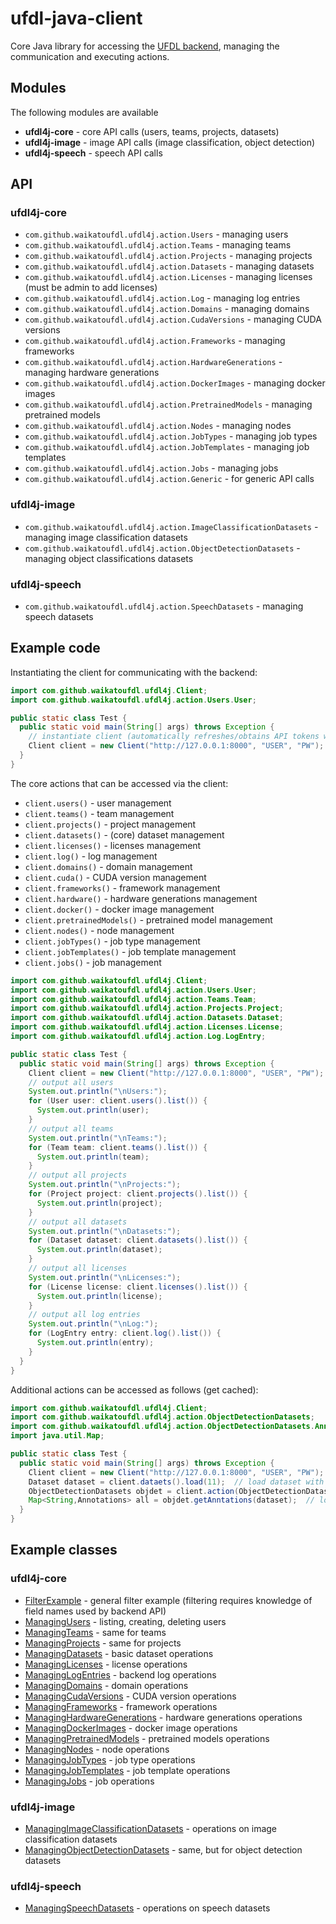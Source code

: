 # ufdl-java-client
Core Java library for accessing the [UFDL backend](https://github.com/waikato-ufdl/ufdl-backend), 
managing the communication and executing actions. 

## Modules

The following modules are available
* **ufdl4j-core** - core API calls (users, teams, projects, datasets)
* **ufdl4j-image** - image API calls (image classification, object detection)
* **ufdl4j-speech** - speech API calls

## API

### ufdl4j-core

* `com.github.waikatoufdl.ufdl4j.action.Users` - managing users
* `com.github.waikatoufdl.ufdl4j.action.Teams` - managing teams
* `com.github.waikatoufdl.ufdl4j.action.Projects` - managing projects
* `com.github.waikatoufdl.ufdl4j.action.Datasets` - managing datasets
* `com.github.waikatoufdl.ufdl4j.action.Licenses` - managing licenses (must be admin to add licenses)
* `com.github.waikatoufdl.ufdl4j.action.Log` - managing log entries
* `com.github.waikatoufdl.ufdl4j.action.Domains` - managing domains
* `com.github.waikatoufdl.ufdl4j.action.CudaVersions` - managing CUDA versions
* `com.github.waikatoufdl.ufdl4j.action.Frameworks` - managing frameworks
* `com.github.waikatoufdl.ufdl4j.action.HardwareGenerations` - managing hardware generations
* `com.github.waikatoufdl.ufdl4j.action.DockerImages` - managing docker images
* `com.github.waikatoufdl.ufdl4j.action.PretrainedModels` - managing pretrained models
* `com.github.waikatoufdl.ufdl4j.action.Nodes` - managing nodes
* `com.github.waikatoufdl.ufdl4j.action.JobTypes` - managing job types
* `com.github.waikatoufdl.ufdl4j.action.JobTemplates` - managing job templates
* `com.github.waikatoufdl.ufdl4j.action.Jobs` - managing jobs
* `com.github.waikatoufdl.ufdl4j.action.Generic` - for generic API calls

### ufdl4j-image

* `com.github.waikatoufdl.ufdl4j.action.ImageClassificationDatasets` - managing image classification datasets
* `com.github.waikatoufdl.ufdl4j.action.ObjectDetectionDatasets` - managing object classifications datasets

### ufdl4j-speech

* `com.github.waikatoufdl.ufdl4j.action.SpeechDatasets` - managing speech datasets

## Example code

Instantiating the client for communicating with the backend:

```java
import com.github.waikatoufdl.ufdl4j.Client;
import com.github.waikatoufdl.ufdl4j.action.Users.User;

public static class Test {
  public static void main(String[] args) throws Exception {
    // instantiate client (automatically refreshes/obtains API tokens when executing actions)
    Client client = new Client("http://127.0.0.1:8000", "USER", "PW");
  }
}
```

The core actions that can be accessed via the client:

* `client.users()` - user management
* `client.teams()` - team management
* `client.projects()` - project management
* `client.datasets()` - (core) dataset management
* `client.licenses()` - licenses management
* `client.log()` - log management
* `client.domains()` - domain management
* `client.cuda()` - CUDA version management
* `client.frameworks()` - framework management
* `client.hardware()` - hardware generations management
* `client.docker()` - docker image management
* `client.pretrainedModels()` - pretrained model management
* `client.nodes()` - node management
* `client.jobTypes()` - job type management
* `client.jobTemplates()` - job template management
* `client.jobs()` - job management

```java
import com.github.waikatoufdl.ufdl4j.Client;
import com.github.waikatoufdl.ufdl4j.action.Users.User;
import com.github.waikatoufdl.ufdl4j.action.Teams.Team;
import com.github.waikatoufdl.ufdl4j.action.Projects.Project;
import com.github.waikatoufdl.ufdl4j.action.Datasets.Dataset;
import com.github.waikatoufdl.ufdl4j.action.Licenses.License;
import com.github.waikatoufdl.ufdl4j.action.Log.LogEntry;

public static class Test {
  public static void main(String[] args) throws Exception {
    Client client = new Client("http://127.0.0.1:8000", "USER", "PW");
    // output all users
    System.out.println("\nUsers:");
    for (User user: client.users().list()) {
      System.out.println(user);
    }
    // output all teams
    System.out.println("\nTeams:");
    for (Team team: client.teams().list()) {
      System.out.println(team);
    }
    // output all projects
    System.out.println("\nProjects:");
    for (Project project: client.projects().list()) {
      System.out.println(project);
    }
    // output all datasets
    System.out.println("\nDatasets:");
    for (Dataset dataset: client.datasets().list()) {
      System.out.println(dataset);
    }
    // output all licenses
    System.out.println("\nLicenses:");
    for (License license: client.licenses().list()) {
      System.out.println(license);
    }
    // output all log entries
    System.out.println("\nLog:");
    for (LogEntry entry: client.log().list()) {
      System.out.println(entry);
    }
  }
}
```

Additional actions can be accessed as follows (get cached):

```java
import com.github.waikatoufdl.ufdl4j.Client;
import com.github.waikatoufdl.ufdl4j.action.ObjectDetectionDatasets;
import com.github.waikatoufdl.ufdl4j.action.ObjectDetectionDatasets.Annotations;
import java.util.Map;

public static class Test {
  public static void main(String[] args) throws Exception {
    Client client = new Client("http://127.0.0.1:8000", "USER", "PW");
    Dataset dataset = client.dataets().load(11);  // load dataset with primary key (PK) 11
    ObjectDetectionDatasets objdet = client.action(ObjectDetectionDatasets.class);
    Map<String,Annotations> all = objdet.getAnntations(dataset);  // load annotations for all images in dataset
  }
}
```

## Example classes

### ufdl4j-core

* [FilterExample](ufdl4j-core/src/main/java/com/github/waikatoufdl/ufdl4j/examples/FilterExample.java) - general filter example (filtering requires knowledge of field names used by backend API)
* [ManagingUsers](ufdl4j-core/src/main/java/com/github/waikatoufdl/ufdl4j/examples/ManagingUsers.java) - listing, creating, deleting users
* [ManagingTeams](ufdl4j-core/src/main/java/com/github/waikatoufdl/ufdl4j/examples/ManagingTeams.java) - same for teams
* [ManagingProjects](ufdl4j-core/src/main/java/com/github/waikatoufdl/ufdl4j/examples/ManagingProjects.java) - same for projects
* [ManagingDatasets](ufdl4j-core/src/main/java/com/github/waikatoufdl/ufdl4j/examples/ManagingDatasets.java) - basic dataset operations
* [ManagingLicenses](ufdl4j-core/src/main/java/com/github/waikatoufdl/ufdl4j/examples/ManagingLicenses.java) - license operations
* [ManagingLogEntries](ufdl4j-core/src/main/java/com/github/waikatoufdl/ufdl4j/examples/ManagingLogEntries.java) - backend log operations
* [ManagingDomains](ufdl4j-core/src/main/java/com/github/waikatoufdl/ufdl4j/examples/ManagingDomains.java) - domain operations
* [ManagingCudaVersions](ufdl4j-core/src/main/java/com/github/waikatoufdl/ufdl4j/examples/ManagingCudaVersions.java) - CUDA version operations
* [ManagingFrameworks](ufdl4j-core/src/main/java/com/github/waikatoufdl/ufdl4j/examples/ManagingFrameworks.java) - framework operations
* [ManagingHardwareGenerations](ufdl4j-core/src/main/java/com/github/waikatoufdl/ufdl4j/examples/ManagingHardwareGenerations.java) - hardware generations operations
* [ManagingDockerImages](ufdl4j-core/src/main/java/com/github/waikatoufdl/ufdl4j/examples/ManagingDockerImages.java) - docker image operations
* [ManagingPretrainedModels](ufdl4j-core/src/main/java/com/github/waikatoufdl/ufdl4j/examples/ManagingPretrainedModels.java) - pretrained models operations
* [ManagingNodes](ufdl4j-core/src/main/java/com/github/waikatoufdl/ufdl4j/examples/ManagingNodes.java) - node operations
* [ManagingJobTypes](ufdl4j-core/src/main/java/com/github/waikatoufdl/ufdl4j/examples/ManagingJobTypes.java) - job type operations
* [ManagingJobTemplates](ufdl4j-core/src/main/java/com/github/waikatoufdl/ufdl4j/examples/ManagingJobTemplates.java) - job template operations
* [ManagingJobs](ufdl4j-core/src/main/java/com/github/waikatoufdl/ufdl4j/examples/ManagingJobs.java) - job operations

### ufdl4j-image

* [ManagingImageClassificationDatasets](ufdl4j-image/src/main/java/com/github/waikatoufdl/ufdl4j/examples/ManagingImageClassificationDatasets.java) - operations on image classification datasets
* [ManagingObjectDetectionDatasets](ufdl4j-image/src/main/java/com/github/waikatoufdl/ufdl4j/examples/ManagingObjectDetectionDatasets.java) - same, but for object detection datasets

### ufdl4j-speech

* [ManagingSpeechDatasets](ufdl4j-speech/src/main/java/com/github/waikatoufdl/ufdl4j/examples/ManagingSpeechDatasets.java) - operations on speech datasets
